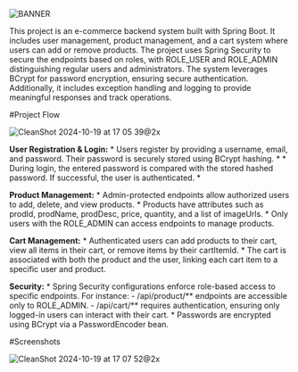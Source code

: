 
![BANNER](https://github.com/user-attachments/assets/be5b9826-8cbd-45a5-b1c5-faabe60e27a9)

This project is an e-commerce backend system built with Spring Boot. It includes user management, product management, and a cart system where users can add or remove products. The project uses Spring Security to secure the endpoints based on roles, with ROLE_USER and ROLE_ADMIN distinguishing regular users and administrators. The system leverages BCrypt for password encryption, ensuring secure authentication. Additionally, it includes exception handling and logging to provide meaningful responses and track operations.

#Project Flow

![CleanShot 2024-10-19 at 17 05 39@2x](https://github.com/user-attachments/assets/f8ad6baa-4a6a-4249-8c5e-d12f0fb08c4a)

**User Registration & Login:**
	* Users register by providing a username, email, and password. Their password is securely stored using BCrypt hashing. *
	* During login, the entered password is compared with the stored hashed password. If successful, the user is authenticated. *

**Product Management:**
	* Admin-protected endpoints allow authorized users to add, delete, and view products.
	* Products have attributes such as prodId, prodName, prodDesc, price, quantity, and a list of imageUrls.
	* Only users with the ROLE_ADMIN can access endpoints to manage products.

**Cart Management:**
	* Authenticated users can add products to their cart, view all items in their cart, or remove items by their cartItemId.
	* The cart is associated with both the product and the user, linking each cart item to a specific user and product.

**Security:**
	* Spring Security configurations enforce role-based access to specific endpoints. For instance:
		- /api/product/** endpoints are accessible only to ROLE_ADMIN.
		- /api/cart/** requires authentication, ensuring only logged-in users can interact with their cart.
	* Passwords are encrypted using BCrypt via a PasswordEncoder bean.


#Screenshots

![CleanShot 2024-10-19 at 17 07 52@2x](https://github.com/user-attachments/assets/e1ca22dd-e99b-4ef1-839f-cc8f33b84f18)

